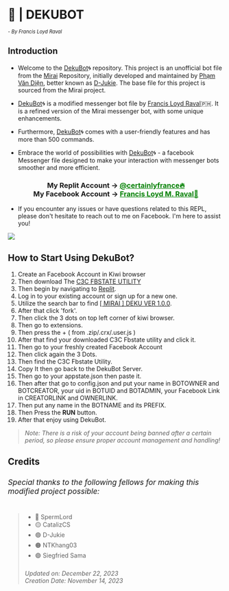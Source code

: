 <h1>🤖 | DEKUBOT<sub><sub><sub><sub><sub><h6>- By Francis Loyd Raval</h6></sub></sub></sub>
Introduction</h1>


- Welcome to the [DekuBot](https://replit.com/@certainlyfrance/MIRAI-DEKU-VER-100#.replit)🌀 repository. This project is an unofficial bot file from the [Mirai](https://github.com/m1raibot/miraiv2) Repository, initially developed and maintained by [Phạm Văn Diện](https://github.com/D-Jukie/Disme-Bot.git), better known as [D-Jukie](https://github.com/D-Jukie). The base file for this project is sourced from the Mirai project.

- [DekuBot](https://replit.com/@certainlyfrance)🌀 is a modified messenger bot file by [Francis Loyd Raval](https://replit.com/@certainlyfrance)🇵🇭. It is a refined version of the Mirai messenger bot, with some unique enhancements. 

- Furthermore, [DekuBot](https://replit.com/@certainlyfrance/MIRAI-DEKU-VER-100)🌀 comes with a user-friendly features and has more than 500 commands.

- Embrace the world of possibilities with [DekuBot](https://replit.com/@certainlyfrance/MIRAI-DEKU-VER-100)🌀 - a facebook Messenger file designed to make your interaction with messenger bots smoother and more efficient.

<div align="center">
      <h3>My Replit Account ->
      <a href="https://replit.com/@certainlyfrance" style="color: green;">@certainlyfrance🔥</a>
        <br>
  My Facebook Account ->
  <a href="https://www.facebook.com/61554222594723" style="color: green;">Francis Loyd M. Raval🚀</a></h3></div>

- If you encounter any issues or have questions related to this REPL, please don't hesitate to reach out to me on Facebook. I'm here to assist you!

<img align="center" src="https://i.postimg.cc/44B5yKFR/Screenshot-20231222-205143.png"/>

## **How to Start Using DekuBot?**
1. Create an Facebook Account in Kiwi browser
2. Then download The [C3C FBSTATE UTILITY](https://github.com/c3cbot/c3c-fbstate/archive/refs/tags/1.4.zip?fbclid=IwAR1lDyEme-_LjO-SwxLFFTZKqHnD9u-SyhstBY8oYBMjc-jGQKdW7WRVd_E)
3. Then begin by navigating to [Replit](https://replit.com).
4. Log in to your existing account or sign up for a new one.
5. Utilize the search bar to find [[ MIRAI ] DEKU VER 1.0.0](https://replit.com/@certainlyfrance/MIRAI-DEKU-VER-100).
6. After that click 'fork'.
7. Then click the 3 dots on top left corner of kiwi browser.
8. Then go to extensions.
9. Then press the + ( from .zip/.crx/.user.js )
10. After that find your downloaded C3C Fbstate utility and click it.
11. Then go to your freshly created Facebook Account
12. Then click again the 3 Dots.
13. Then find the C3C Fbstate Utility.
14. Copy It then go back to the DekuBot Server.
15. Then go to your appstate.json then paste it.
16. Then after that go to config.json and put your name in BOTOWNER and BOTCREATOR, your uid in BOTUID and BOTADMIN, your Facebook Link in CREATORLINK and OWNERLINK.
17. Then put any name in the BOTNAME and its PREFIX.
18. Then Press the ****RUN**** button.
19. After that enjoy using DekuBot.

> *Note: There is a risk of your account being banned after a certain period, so please ensure proper account management and handling!*

<h2>Credits<sub><h6>Special thanks to the following fellows for making this modified project possible:</h6></sub></h2>

> - 🔴 SpermLord
> - 🟡 CatalizCS
> - 🟢 D-Jukie
> - 🟠 NTKhang03
> - 🟣 Siegfried Sama
> <h6>Updated on: December 22, 2023<br>Creation Date: November 14, 2023</h6>
